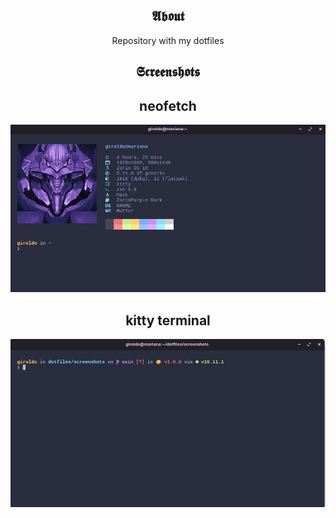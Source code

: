 <section align="center">

<h1 style=font-size: 200px;>𝕬𝖇𝖔𝖚𝖙</h1>

Repository with my dotfiles

# 𝕾𝖈𝖗𝖊𝖊𝖓𝖘𝖍𝖔𝖙𝖘

## neofetch

![neofetch](https://github.com/girordo/dotfiles/blob/main/screenshots/neofetch.png?raw=true)

## kitty terminal

![kitty](https://github.com/girordo/dotfiles/blob/main/screenshots/kitty.png?raw=true)

</section>
